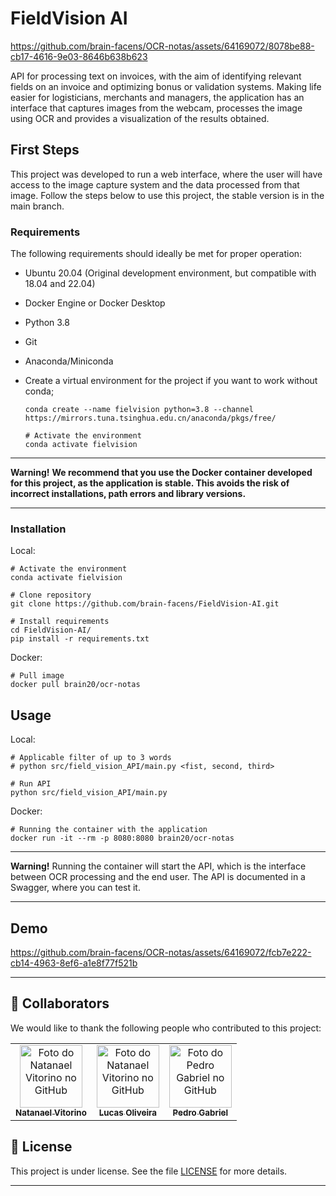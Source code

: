# FieldVision AI

https://github.com/brain-facens/OCR-notas/assets/64169072/8078be88-cb17-4616-9e03-8646b638b623

API for processing text on invoices, with the aim of identifying relevant fields on an invoice and optimizing bonus or validation systems. Making life easier for logisticians, merchants and managers, the application has an interface that captures images from the webcam, processes the image using OCR and provides a visualization of the results obtained.

## First Steps

This project was developed to run a web interface, where the user will have access to the image capture system and the data processed from that image. Follow the steps below to use this project, the stable version is in the main branch.

### Requirements

The following requirements should ideally be met for proper operation:

- Ubuntu 20.04 (Original development environment, but compatible with 18.04 and 22.04)
- Docker Engine or Docker Desktop
- Python 3.8
- Git
- Anaconda/Miniconda
- Create a virtual environment for the project if you want to work without conda;
 
  ```
  conda create --name fielvision python=3.8 --channel https://mirrors.tuna.tsinghua.edu.cn/anaconda/pkgs/free/

  # Activate the environment
  conda activate fielvision
  ```

---
**Warning!**
**We recommend that you use the Docker container developed for this project, as the application is stable. This avoids the risk of incorrect installations, path errors and library versions.**

---

### Installation 

Local:

```
# Activate the environment
conda activate fielvision

# Clone repository
git clone https://github.com/brain-facens/FieldVision-AI.git

# Install requirements
cd FieldVision-AI/
pip install -r requirements.txt
```

Docker:
```
# Pull image
docker pull brain20/ocr-notas
```


## Usage

Local:

```
# Applicable filter of up to 3 words 
# python src/field_vision_API/main.py <fist, second, third>

# Run API
python src/field_vision_API/main.py
```

Docker:
```
# Running the container with the application
docker run -it --rm -p 8080:8080 brain20/ocr-notas
```
---
**Warning!**
Running the container will start the API, which is the interface between OCR processing and the end user. The API is documented in a Swagger, where you can test it.

---

## Demo


https://github.com/brain-facens/OCR-notas/assets/64169072/fcb7e222-cb14-4963-8ef6-a1e8f77f521b



---

## 🤝 Collaborators

We would like to thank the following people who contributed to this project:

<table>
  <tr>
    <td align="center">
      <a href="#">
        <img src="https://avatars.githubusercontent.com/u/64169072?v=4" width="100px;" alt="Foto do Natanael Vitorino no GitHub"/><br>
        <sub>
          <b>Natanael Vitorino</b>
        </sub>
      </a>
    </td>
    <td align="center">
      <a href="#">
        <img src="https://avatars.githubusercontent.com/u/102334565?v=4" width="100px;" alt="Foto do Natanael Vitorino no GitHub"/><br>
        <sub>
          <b>Lucas Oliveira</b>
        </sub>
      </a>
    </td>
    <td align="center">
      <a href="#">
        <img src="https://avatars.githubusercontent.com/u/98903288?v=4" width="100px;" alt="Foto do Pedro Gabriel no GitHub"/><br>
        <sub>
          <b>Pedro Gabriel</b>
        </sub>
      </a>
    </td>
  </tr>
</table>

## 📝 License

This project is under license. See the file [LICENSE](LICENSE) for more details.

---
